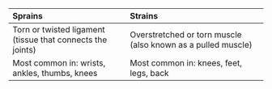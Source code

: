 | Sprains                                                    | Strains                                                      |
|:-----------------------------------------------------------|:-------------------------------------------------------------|
| Torn or twisted ligament (tissue that connects the joints) | Overstretched or torn muscle (also known as a pulled muscle) |
| Most common in: wrists, ankles, thumbs, knees              | Most common in: knees, feet, legs, back                      |
